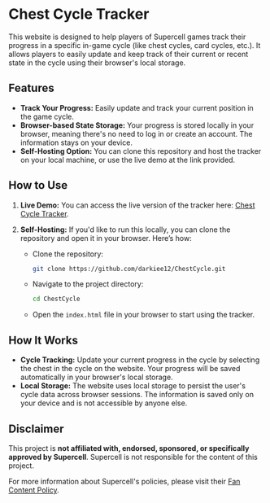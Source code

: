 # Chest Cycle Tracker

This website is designed to help players of Supercell games track their progress in a specific in-game cycle (like chest cycles, card cycles, etc.). It allows players to easily update and keep track of their current or recent state in the cycle using their browser's local storage.

## Features
- **Track Your Progress:** Easily update and track your current position in the game cycle.
- **Browser-based State Storage:** Your progress is stored locally in your browser, meaning there's no need to log in or create an account. The information stays on your device.
- **Self-Hosting Option:** You can clone this repository and host the tracker on your local machine, or use the live demo at the link provided.
  
## How to Use

1. **Live Demo:**
   You can access the live version of the tracker here: [Chest Cycle Tracker](https://darkiee12.github.io/ChestCycle/).

2. **Self-Hosting:**
   If you'd like to run this locally, you can clone the repository and open it in your browser. Here’s how:

   - Clone the repository:  
     ```bash
     git clone https://github.com/darkiee12/ChestCycle.git
     ```
   - Navigate to the project directory:  
     ```bash
     cd ChestCycle
     ```
   - Open the `index.html` file in your browser to start using the tracker.

## How It Works

- **Cycle Tracking:** Update your current progress in the cycle by selecting the chest in the cycle on the website. Your progress will be saved automatically in your browser's local storage.
- **Local Storage:** The website uses local storage to persist the user's cycle data across browser sessions. The information is saved only on your device and is not accessible by anyone else.

## Disclaimer

This project is **not affiliated with, endorsed, sponsored, or specifically approved by Supercell**. Supercell is not responsible for the content of this project.

For more information about Supercell's policies, please visit their [Fan Content Policy](https://supercell.com/en/fan-content-policy/).


